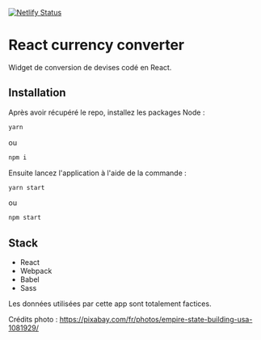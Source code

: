 [![Netlify Status](https://api.netlify.com/api/v1/badges/a3f790e3-108f-4072-a905-d2d5b1738523/deploy-status)](https://app.netlify.com/sites/determined-hodgkin-6b0b2a/deploys)
# React currency converter

Widget de conversion de devises codé en React.

## Installation

Après avoir récupéré le repo, installez les packages Node :

```bash
yarn
```
ou
```bash
npm i 
```

Ensuite lancez l'application à l'aide de la commande :

```bash
yarn start
```
ou
```bash
npm start
```

## Stack

- React
- Webpack
- Babel
- Sass

Les données utilisées par cette app sont totalement factices.

Crédits photo : https://pixabay.com/fr/photos/empire-state-building-usa-1081929/
